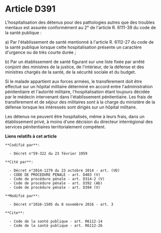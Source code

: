 # Article D391

L'hospitalisation des détenus pour des pathologies autres que des troubles mentaux est assurée conformément au 2° de
l'article R. 6111-39 du code de la santé publique : 

a) Par l'établissement de santé mentionné à l'article R. 6112-27 du code de la santé publique lorsque cette hospitalisation
présente un caractère d'urgence ou de très courte durée ; 

b) Par un établissement de santé figurant sur une liste fixée par arrêté conjoint des ministres de la justice, de
l'intérieur, de la défense et des ministres chargés de la santé, de la sécurité sociale et du budget. 

Si le malade appartient aux forces armées, le transfèrement doit être effectué sur un hôpital militaire déterminé en accord
entre l'administration pénitentiaire et l'autorité militaire, l'hospitalisation étant toujours décidée par le médecin
intervenant dans l'établissement pénitentiaire. Les frais de transfèrement et de séjour des militaires sont à la charge du
ministère de la défense lorsque les intéressés sont dirigés sur un hôpital militaire. 

Les détenus ne peuvent être hospitalisés, même à leurs frais, dans un établissement privé, à moins d'une décision du
directeur interrégional des services pénitentiaires territorialement compétent.

**Liens relatifs à cet article**

	**Codifié par**:

	  - Décret n°59-322 du 23 février 1959

	**Cité par**:

	  - Décret n°2014-1279 du 23 octobre 2014 - art. (VD)
	  - CODE DE PROCEDURE PENALE - art. D403 (V)
	  - Code de procédure pénale - art. D314-2 (V)
	  - Code de procédure pénale - art. D392 (Ab)
	  - Code de procédure pénale - art. D394 (V)

	**Modifié par**:

	  - Décret n°2016-1505 du 8 novembre 2016 - art. 3

	**Cite**:

	  - Code de la santé publique - art. R6112-14
	  - Code de la santé publique - art. R6112-26
